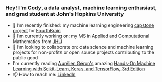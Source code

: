 ### Hey! I'm Cody, a data analyst, machine learning enthusiast, and grad student at John's Hopkins University

- 🔭 I’m recently finished: my machine learning engineering [capstone project](https://github.com/LaplaceCherub/glg-project) for [FourthBrain](https://fourthbrain.ai/)
- 🌱 I’m currently working on: my MS in Applied and Computational Mathematics from [JHU](https://ep.jhu.edu/programs/applied-and-computational-mathematics/masters-degree-requirements/)
- 👯 I’m looking to collaborate on: data science and machine learning projects for non-profits or open source projects contributing to the public good
- I'm currently reading [Aurélien Géron's](https://github.com/ageron) amazing [Hands-On Machine Learning with Scikit-Learn, Keras, and TensorFlow, 3rd Edition](https://www.oreilly.com/library/view/hands-on-machine-learning/9781098125967/)
- 📫 How to reach me: [LinkedIn](https://www.linkedin.com/in/codymccormack/)

